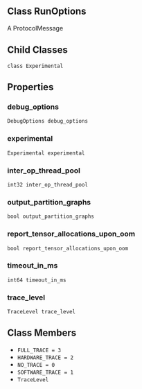 ## Class RunOptions
A ProtocolMessage
## Child Classes
`class Experimental`
## Properties
### debug_options
`DebugOptions debug_options`
### experimental
`Experimental experimental`
### inter_op_thread_pool
`int32 inter_op_thread_pool`
### output_partition_graphs
`bool output_partition_graphs`
### report_tensor_allocations_upon_oom
`bool report_tensor_allocations_upon_oom`
### timeout_in_ms
`int64 timeout_in_ms`
### trace_level
`TraceLevel trace_level`
## Class Members
- `FULL_TRACE = 3`
- `HARDWARE_TRACE = 2`
- `NO_TRACE = 0`
- `SOFTWARE_TRACE = 1`
- `TraceLevel`
